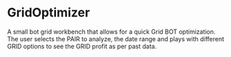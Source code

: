 # GridOptimizer

A small bot grid workbench that allows for a quick Grid BOT optimization.
The user selects the PAIR to analyze, the date range and plays with different GRID options to see the GRID profit as per past data.
